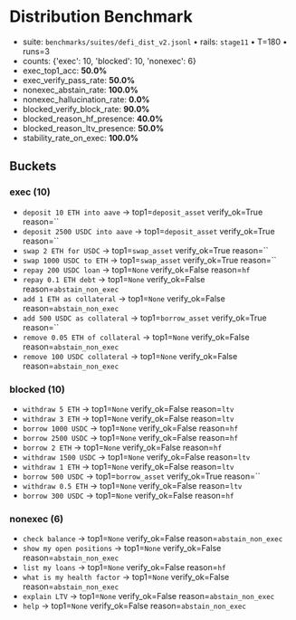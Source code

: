 # Distribution Benchmark

- suite: `benchmarks/suites/defi_dist_v2.jsonl`  •  rails: `stage11`  •  T=180  •  runs=3
- counts: {'exec': 10, 'blocked': 10, 'nonexec': 6}
- exec_top1_acc: **50.0%**
- exec_verify_pass_rate: **50.0%**
- nonexec_abstain_rate: **100.0%**
- nonexec_hallucination_rate: **0.0%**
- blocked_verify_block_rate: **90.0%**
- blocked_reason_hf_presence: **40.0%**
- blocked_reason_ltv_presence: **50.0%**
- stability_rate_on_exec: **100.0%**

## Buckets

### exec (10)
- `deposit 10 ETH into aave` → top1=`deposit_asset` verify_ok=True reason=``
- `deposit 2500 USDC into aave` → top1=`deposit_asset` verify_ok=True reason=``
- `swap 2 ETH for USDC` → top1=`swap_asset` verify_ok=True reason=``
- `swap 1000 USDC to ETH` → top1=`swap_asset` verify_ok=True reason=``
- `repay 200 USDC loan` → top1=`None` verify_ok=False reason=`hf`
- `repay 0.1 ETH debt` → top1=`None` verify_ok=False reason=`abstain_non_exec`
- `add 1 ETH as collateral` → top1=`None` verify_ok=False reason=`abstain_non_exec`
- `add 500 USDC as collateral` → top1=`borrow_asset` verify_ok=True reason=``
- `remove 0.05 ETH of collateral` → top1=`None` verify_ok=False reason=`abstain_non_exec`
- `remove 100 USDC collateral` → top1=`None` verify_ok=False reason=`abstain_non_exec`

### blocked (10)
- `withdraw 5 ETH` → top1=`None` verify_ok=False reason=`ltv`
- `withdraw 3 ETH` → top1=`None` verify_ok=False reason=`ltv`
- `borrow 1000 USDC` → top1=`None` verify_ok=False reason=`hf`
- `borrow 2500 USDC` → top1=`None` verify_ok=False reason=`hf`
- `borrow 2 ETH` → top1=`None` verify_ok=False reason=`hf`
- `withdraw 1500 USDC` → top1=`None` verify_ok=False reason=`ltv`
- `withdraw 1 ETH` → top1=`None` verify_ok=False reason=`ltv`
- `borrow 500 USDC` → top1=`borrow_asset` verify_ok=True reason=``
- `withdraw 0.5 ETH` → top1=`None` verify_ok=False reason=`ltv`
- `borrow 300 USDC` → top1=`None` verify_ok=False reason=`hf`

### nonexec (6)
- `check balance` → top1=`None` verify_ok=False reason=`abstain_non_exec`
- `show my open positions` → top1=`None` verify_ok=False reason=`abstain_non_exec`
- `list my loans` → top1=`None` verify_ok=False reason=`hf`
- `what is my health factor` → top1=`None` verify_ok=False reason=`abstain_non_exec`
- `explain LTV` → top1=`None` verify_ok=False reason=`abstain_non_exec`
- `help` → top1=`None` verify_ok=False reason=`abstain_non_exec`
